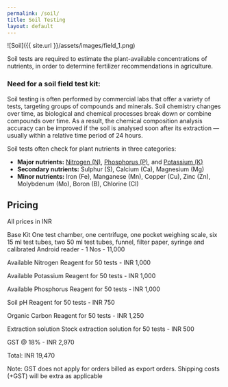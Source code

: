 ```yaml
---
permalink: /soil/
title: Soil Testing
layout: default
---
```


![Soil]({{ site.url }}/assets/images/field_1.png)

Soil tests are required to estimate the plant-available concentrations of nutrients, in order to
determine fertilizer recommendations in agriculture.

### Need for a soil field test kit:
Soil testing is often performed by commercial labs that offer a variety of tests, targeting groups
of compounds and minerals. Soil chemistry changes over time, as biological and chemical
processes break down or combine compounds over time. As a result, the chemical composition
analysis accuracy can be improved if the soil is analysed soon after its extraction — usually
within a relative time period of 24 hours.

Soil tests often check for plant nutrients in three categories:
* **Major nutrients:** [Nitrogen (N)](#nitrogen), [Phosphorus (P)](#phosphorous), and [Potassium (K)](#phosphorous)
* **Secondary nutrients:** Sulphur (S), Calcium (Ca), Magnesium (Mg)
* **Minor nutrients:** Iron (Fe), Manganese (Mn), Copper (Cu), Zinc (Zn), Molybdenum (Mo),
Boron (B), Chlorine (Cl)

## Pricing

All prices in INR

Base Kit
One test chamber, one centrifuge, one pocket weighing scale, six 15 ml test tubes, two 50 ml test tubes, funnel, filter paper, syringe and calibrated Android reader - 1 Nos - 11,000

Available Nitrogen
Reagent for 50 tests - INR 1,000

Available Potassium
Reagent for 50 tests - INR 1,000

Available Phosphorus
Reagent for 50 tests - INR 1,000

Soil pH
Reagent for 50 tests - INR 750

Organic Carbon
Reagent for 50 tests - INR 1,250

Extraction solution
Stock extraction solution for 50 tests - INR 500

GST @ 18% - INR 2,970

Total: INR 19,470

Note: GST does not apply for orders billed as export orders. Shipping costs (+GST) will be extra as applicable



